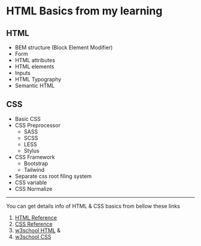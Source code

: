 #  HTML Basics from my learning

##  HTML
* BEM structure (Block Element Modifier)
* Form
* HTML attributes
* HTML elements
* Inputs
* HTML Typography
* Semantic HTML

##  CSS
*  Basic CSS
*  CSS Preprocessor
	* SASS
	* SCSS
	* LESS
	* Stylus
*  CSS Framework
	* Bootstrap
	* Tailwind
*  Separate css root filing system
*  CSS variable
*  CSS Normalize
--------------------

You can get details info of HTML & CSS basics from bellow these links

1. [HTML Reference](https://htmlreference.io/)
2. [CSS Reference](https://cssreference.io/)
3. [w3school HTML](https://www.w3schools.com/html/default.asp) &
4. [w3school CSS](https://www.w3schools.com/css/default.asp)
